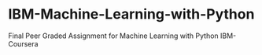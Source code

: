 # IBM-Machine-Learning-with-Python
Final Peer Graded Assignment for Machine Learning with Python IBM- Coursera
